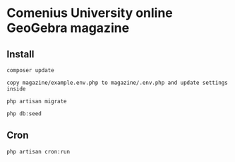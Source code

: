 Comenius University online GeoGebra magazine
============================================


Install
-------
```shell
composer update

copy magazine/example.env.php to magazine/.env.php and update settings inside

php artisan migrate

php db:seed
```

Cron
----
``` shell
php artisan cron:run
```
